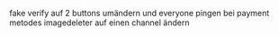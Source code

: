 fake verify auf 2 buttons umändern und everyone pingen bei payment metodes
imagedeleter auf einen channel ändern 
